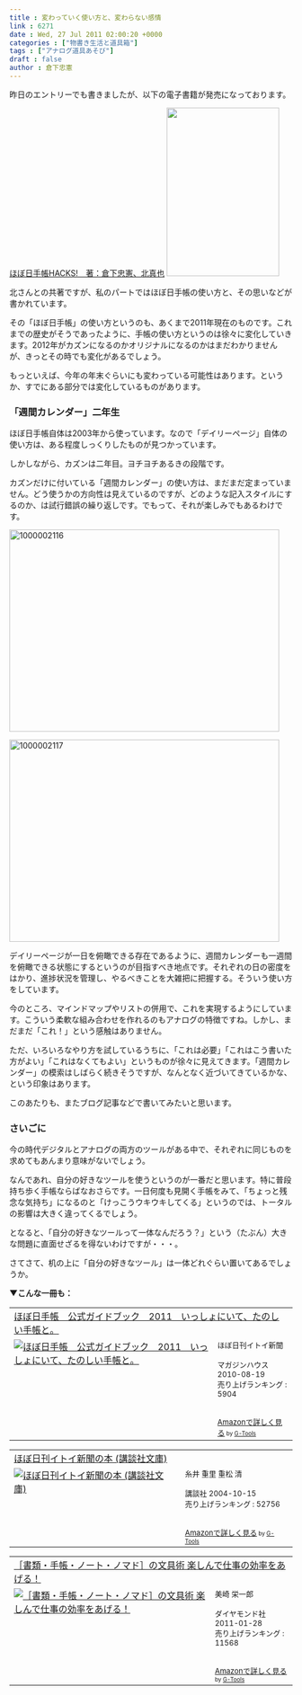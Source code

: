 ```yaml
---
title : 変わっていく使い方と、変わらない感情
link : 6271
date : Wed, 27 Jul 2011 02:00:20 +0000
categories : ["物書き生活と道具箱"]
tags : ["アナログ道具あそび"]
draft : false
author : 倉下忠憲
---
```


昨日のエントリーでも書きましたが、以下の電子書籍が発売になっております。

<a href="http://books.shigotano.biz/?p=1489">ほぼ日手帳HACKS!　著：倉下忠憲、北真也</a>
<a href="http://books.shigotano.biz/?p=1489"><img alt="" src="http://books.shigotano.biz/wp-content/uploads/2011/07/shigotano02-200x300.jpg" title="ほぼ日HACKS！" class="alignnone" width="200" height="300" /></a>

北さんとの共著ですが、私のパートではほぼ日手帳の使い方と、その思いなどが書かれています。

その「ほぼ日手帳」の使い方というのも、あくまで2011年現在のものです。これまでの歴史がそうであったように、手帳の使い方というのは徐々に変化していきます。2012年がカズンになるのかオリジナルになるのかはまだわかりませんが、きっとその時でも変化があるでしょう。

もっといえば、今年の年末ぐらいにも変わっている可能性はあります。というか、すでにある部分では変化しているものがあります。

<h3>「週間カレンダー」二年生</h3>
ほぼ日手帳自体は2003年から使っています。なので「デイリーページ」自体の使い方は、ある程度しっくりしたものが見つかっています。

しかしながら、カズンは二年目。ヨチヨチあるきの段階です。

カズンだけに付いている「週間カレンダー」の使い方は、まだまだ定まっていません。どう使うかの方向性は見えているのですが、どのような記入スタイルにするのか、は試行錯誤の繰り返しです。でもって、それが楽しみでもあるわけです。

<a href="https://rashita.net/blog/wp-content/uploads/2011/07/10000021161.jpg"><img src="https://rashita.net/blog/wp-content/uploads/2011/07/10000021161.jpg" alt="1000002116" title="1000002116" width="480" height="360" class="alignnone size-full wp-image-6273" /></a>

<a href="https://rashita.net/blog/wp-content/uploads/2011/07/1000002117.jpg"><img src="https://rashita.net/blog/wp-content/uploads/2011/07/1000002117.jpg" alt="1000002117" title="1000002117" width="480" height="360" class="alignnone size-full wp-image-6274" /></a>

デイリーページが一日を俯瞰できる存在であるように、週間カレンダーも一週間を俯瞰できる状態にするというのが目指すべき地点です。それぞれの日の密度をはかり、進捗状況を管理し、やるべきことを大雑把に把握する。そういう使い方をしています。

今のところ、マインドマップやリストの併用で、これを実現するようにしています。こういう柔軟な組み合わせを作れるのもアナログの特徴ですね。しかし、まだまだ「これ！」という感触はありません。

ただ、いろいろなやり方を試しているうちに、「これは必要」「これはこう書いた方がよい」「これはなくてもよい」というものが徐々に見えてきます。「週間カレンダー」の模索はしばらく続きそうですが、なんとなく近づいてきているかな、という印象はあります。

このあたりも、またブログ記事などで書いてみたいと思います。
<h3>さいごに</h3>
今の時代デジタルとアナログの両方のツールがある中で、それぞれに同じものを求めてもあんまり意味がないでしょう。

なんであれ、自分の好きなツールを使うというのが一番だと思います。特に普段持ち歩く手帳ならばなおさらです。一日何度も見開く手帳をみて、「ちょっと残念な気持ち」になるのと「けっこうウキウキしてくる」というのでは、トータルの影響は大きく違ってくるでしょう。

となると、「自分の好きなツールって一体なんだろう？」という（たぶん）大きな問題に直面せざるを得ないわけですが・・・。

さてさて、机の上に「自分の好きなツール」は一体どれぐらい置いてあるでしょうか。

<strong>▼こんな一冊も：</strong>
<table  border="0" cellpadding="5"><tr><td colspan="2"><a href="http://www.amazon.co.jp/exec/obidos/ASIN/4838721595/goodpic-22/" target="_top">ほぼ日手帳　公式ガイドブック　2011　いっしょにいて、たのしい手帳と。</a></td></tr><tr><td valign="top"><a href="http://www.amazon.co.jp/exec/obidos/ASIN/4838721595/goodpic-22/" target="_top"><img src="http://ecx.images-amazon.com/images/I/61GMvGfaJKL._SL160_.jpg" border="0" alt="ほぼ日手帳　公式ガイドブック　2011　いっしょにいて、たのしい手帳と。" /></a></td><td valign="top"><font size="-1">ほぼ日刊イトイ新聞 <br /><br />マガジンハウス  2010-08-19<br />売り上げランキング : 5904<br /><br /><br /><a href="http://www.amazon.co.jp/exec/obidos/ASIN/4838721595/goodpic-22/" target="_top">Amazonで詳しく見る</a></font><font size="-2"> by <a href="http://www.goodpic.com/mt/aws/index.html" >G-Tools</a></font></td></tr></table>

<table  border="0" cellpadding="5"><tr><td colspan="2"><a href="http://www.amazon.co.jp/exec/obidos/ASIN/4062749017/goodpic-22/" target="_top">ほぼ日刊イトイ新聞の本 (講談社文庫)</a></td></tr><tr><td valign="top"><a href="http://www.amazon.co.jp/exec/obidos/ASIN/4062749017/goodpic-22/" target="_top"><img src="http://ecx.images-amazon.com/images/I/51KHEG83HDL._SL160_.jpg" border="0" alt="ほぼ日刊イトイ新聞の本 (講談社文庫)" /></a></td><td valign="top"><font size="-1">糸井 重里 重松 清 <br /><br />講談社  2004-10-15<br />売り上げランキング : 52756<br /><br /><br /><a href="http://www.amazon.co.jp/exec/obidos/ASIN/4062749017/goodpic-22/" target="_top">Amazonで詳しく見る</a></font><font size="-2"> by <a href="http://www.goodpic.com/mt/aws/index.html" >G-Tools</a></font></td></tr></table>


<table  border="0" cellpadding="5"><tr><td colspan="2"><a href="http://www.amazon.co.jp/exec/obidos/ASIN/4478013144/goodpic-22/" target="_top">［書類・手帳・ノート・ノマド］の文具術 楽しんで仕事の効率をあげる！</a></td></tr><tr><td valign="top"><a href="http://www.amazon.co.jp/exec/obidos/ASIN/4478013144/goodpic-22/" target="_top"><img src="http://ecx.images-amazon.com/images/I/51NJJfpUh6L._SL160_.jpg" border="0" alt="［書類・手帳・ノート・ノマド］の文具術 楽しんで仕事の効率をあげる！" /></a></td><td valign="top"><font size="-1">美崎 栄一郎 <br /><br />ダイヤモンド社  2011-01-28<br />売り上げランキング : 11568<br /><br /><br /><a href="http://www.amazon.co.jp/exec/obidos/ASIN/4478013144/goodpic-22/" target="_top">Amazonで詳しく見る</a></font><font size="-2"> by <a href="http://www.goodpic.com/mt/aws/index.html" >G-Tools</a></font></td></tr></table>

